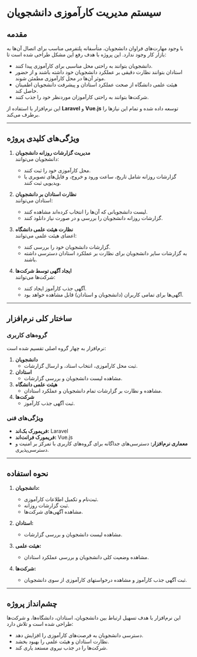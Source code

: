 # **سیستم مدیریت کارآموزی دانشجویان**

## **مقدمه**
با وجود مهارت‌های فراوان دانشجویان، متأسفانه پلتفرمی مناسب برای اتصال آن‌ها به بازار کار وجود ندارد. این پروژه با هدف رفع این مشکل طراحی شده است تا:
- دانشجویان بتوانند به راحتی محل مناسبی برای کارآموزی پیدا کنند.
- استادان بتوانند نظارت دقیقی بر عملکرد دانشجویان خود داشته باشند و از حضور موثر آن‌ها در محل کارآموزی مطمئن شوند.
- هیئت علمی دانشگاه از صحت عملکرد استادان و پیشرفت دانشجویان اطمینان حاصل کند.
- شرکت‌ها بتوانند به راحتی کارآموزان موردنظر خود را جذب کنند.

این نرم‌افزار با استفاده از **Laravel** و **Vue.js** توسعه داده شده و تمام این نیازها را برطرف می‌کند.

---

## **ویژگی‌های کلیدی پروژه**
1. **مدیریت گزارشات روزانه دانشجویان**  
   دانشجویان می‌توانند:
   - محل کارآموزی خود را ثبت کنند.
   - گزارشات روزانه شامل تاریخ، ساعت ورود و خروج، و فایل‌های تصویری یا ویدیویی ثبت کنند.

2. **نظارت استادان بر دانشجویان**  
   استادان می‌توانند:
   - لیست دانشجویانی که آن‌ها را انتخاب کرده‌اند مشاهده کنند.
   - گزارشات روزانه دانشجویان را بررسی و در صورت نیاز دانلود کنند.

3. **نظارت هیئت علمی دانشگاه**  
   اعضای هیئت علمی می‌توانند:
   - گزارشات دانشجویان خود را بررسی کنند.
   - به گزارشات سایر دانشجویان برای نظارت بر عملکرد استادان دسترسی داشته باشند.

4. **ایجاد آگهی توسط شرکت‌ها**  
   شرکت‌ها می‌توانند:
   - آگهی جذب کارآموز ایجاد کنند.
   - آگهی‌ها برای تمامی کاربران (دانشجویان و استادان) قابل مشاهده خواهد بود.

---

## **ساختار کلی نرم‌افزار**
### **گروه‌های کاربری**
نرم‌افزار به چهار گروه اصلی تقسیم شده است:
1. **دانشجویان**  
   - ثبت محل کارآموزی، انتخاب استاد، و ارسال گزارشات.
2. **استادان**  
   - مشاهده لیست دانشجویان و بررسی گزارشات.
3. **هیئت علمی دانشگاه**  
   - مشاهده و نظارت بر گزارشات تمام دانشجویان و عملکرد استادان.
4. **شرکت‌ها**  
   - ثبت آگهی جذب کارآموز.

### **ویژگی‌های فنی**
- **فریمورک بک‌اند:** Laravel  
- **فریمورک فرانت‌اند:** Vue.js  
- **معماری نرم‌افزار:** دسترسی‌های جداگانه برای گروه‌های کاربری با تمرکز بر امنیت و دسترسی‌پذیری.

---

## **نحوه استفاده**
1. **دانشجویان:**  
   - ثبت‌نام و تکمیل اطلاعات کارآموزی.
   - ثبت گزارشات روزانه.
   - مشاهده آگهی‌های شرکت‌ها.

2. **استادان:**  
   - مشاهده لیست دانشجویان و بررسی گزارشات.

3. **هیئت علمی:**  
   - مشاهده وضعیت کلی دانشجویان و بررسی عملکرد استادان.

4. **شرکت‌ها:**  
   - ثبت آگهی جذب کارآموز و مشاهده درخواستهای کارآموزی از سوی دانشجویان.

---

## **چشم‌انداز پروژه**
این نرم‌افزار با هدف تسهیل ارتباط بین دانشجویان، استادان، دانشگاه‌ها، و شرکت‌ها طراحی شده است و تلاش دارد:
- دسترسی دانشجویان به فرصت‌های کارآموزی را افزایش دهد.
- نظارت استادان و هیئت علمی را بهبود بخشد.
- شرکت‌ها را در جذب نیروی مستعد یاری کند.
